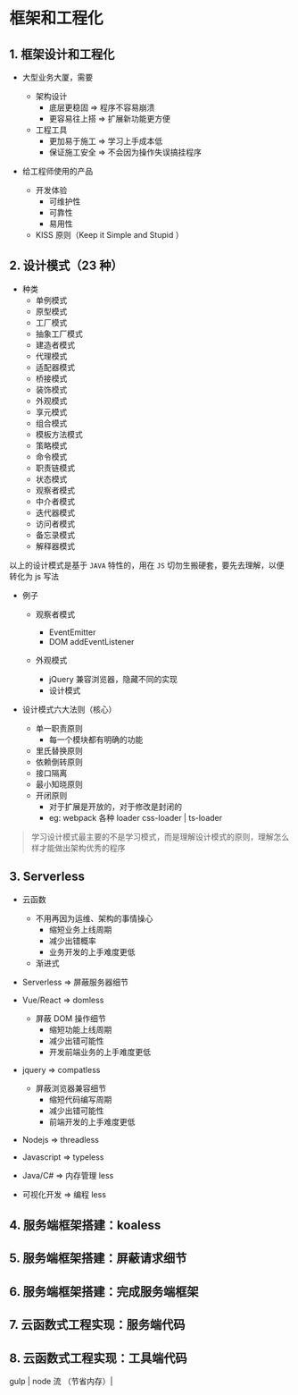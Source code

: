 # 框架和工程化

## 1. 框架设计和工程化

- 大型业务大厦，需要

  - 架构设计
    - 底层更稳固 => 程序不容易崩溃
    - 更容易往上搭 => 扩展新功能更方便
  - 工程工具
    - 更加易于施工 => 学习上手成本低
    - 保证施工安全 => 不会因为操作失误搞挂程序

- 给工程师使用的产品
  - 开发体验
    - 可维护性
    - 可靠性
    - 易用性
  - KISS 原则（Keep it Simple and Stupid ）

## 2. 设计模式（23 种）

- 种类
  - 单例模式
  - 原型模式
  - 工厂模式
  - 抽象工厂模式
  - 建造者模式
  - 代理模式
  - 适配器模式
  - 桥接模式
  - 装饰模式
  - 外观模式
  - 享元模式
  - 组合模式
  - 模板方法模式
  - 策略模式
  - 命令模式
  - 职责链模式
  - 状态模式
  - 观察者模式
  - 中介者模式
  - 迭代器模式
  - 访问者模式
  - 备忘录模式
  - 解释器模式

以上的设计模式是基于 `JAVA` 特性的，用在 `JS` 切勿生搬硬套，要先去理解，以便转化为 js 写法

- 例子

  - 观察者模式

    - EventEmitter
    - DOM addEventListener

  - 外观模式
    - jQuery 兼容浏览器，隐藏不同的实现
    - 设计模式

- 设计模式六大法则（核心）
  - 单一职责原则
    - 每一个模块都有明确的功能
  - 里氏替换原则
  - 依赖倒转原则
  - 接口隔离
  - 最小知晓原则
  - 开闭原则
    - 对于扩展是开放的，对于修改是封闭的
    - eg: webpack 各种 loader css-loader | ts-loader

> 学习设计模式最主要的不是学习模式，而是理解设计模式的原则，理解怎么样才能做出架构优秀的程序

## 3. Serverless

- 云函数

  - 不用再因为运维、架构的事情操心
    - 缩短业务上线周期
    - 减少出错概率
    - 业务开发的上手难度更低
  - 渐进式

- Serverless => 屏蔽服务器细节

- Vue/React => domless

  - 屏蔽 DOM 操作细节
    - 缩短功能上线周期
    - 减少出错可能性
    - 开发前端业务的上手难度更低

- jquery => compatless

  - 屏蔽浏览器兼容细节
    - 缩短代码编写周期
    - 减少出错可能性
    - 前端开发的上手难度更低

- Nodejs => threadless

- Javascript => typeless
- Java/C# => 内存管理 less
- 可视化开发 => 编程 less

## 4. 服务端框架搭建：koaless

## 5. 服务端框架搭建：屏蔽请求细节

## 6. 服务端框架搭建：完成服务端框架

## 7. 云函数式工程实现：服务端代码

## 8. 云函数式工程实现：工具端代码

gulp | node 流 （节省内存）|
